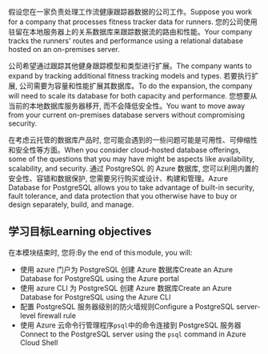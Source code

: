 <span data-ttu-id="c513b-101">假设您在一家负责处理工作流健康跟踪器数据的公司工作。</span><span class="sxs-lookup"><span data-stu-id="c513b-101">Suppose you work for a company that processes fitness tracker data for runners.</span></span> <span data-ttu-id="c513b-102">您的公司使用驻留在本地服务器上的关系数据库来跟踪数据流的路由和性能。</span><span class="sxs-lookup"><span data-stu-id="c513b-102">Your company tracks the runners' routes and performance using a relational database hosted on an on-premises server.</span></span>

<span data-ttu-id="c513b-103">公司希望通过跟踪其他健身跟踪模型和类型进行扩展。</span><span class="sxs-lookup"><span data-stu-id="c513b-103">The company wants to expand by tracking additional fitness tracking models and types.</span></span> <span data-ttu-id="c513b-104">若要执行扩展, 公司需要为容量和性能扩展其数据库。</span><span class="sxs-lookup"><span data-stu-id="c513b-104">To do the expansion, the company will need to scale its database for both capacity and performance.</span></span> <span data-ttu-id="c513b-105">您想要从当前的本地数据库服务器移开, 而不会降低安全性。</span><span class="sxs-lookup"><span data-stu-id="c513b-105">You want to move away from your current on-premises database servers without compromising security.</span></span>

<span data-ttu-id="c513b-106">在考虑云托管的数据库产品时, 您可能会遇到的一些问题可能是可用性、可伸缩性和安全性等方面。</span><span class="sxs-lookup"><span data-stu-id="c513b-106">When you consider cloud-hosted database offerings, some of the questions that you may have might be aspects like availability, scalability, and security.</span></span> <span data-ttu-id="c513b-107">通过 PostgreSQL 的 Azure 数据库, 您可以利用内置的安全性、容错和数据保护, 您需要另行购买或设计、构建和管理。</span><span class="sxs-lookup"><span data-stu-id="c513b-107">Azure Database for PostgreSQL allows you to take advantage of built-in security, fault tolerance, and data protection that you otherwise have to buy or design separately, build, and manage.</span></span>

## <a name="learning-objectives"></a><span data-ttu-id="c513b-108">学习目标</span><span class="sxs-lookup"><span data-stu-id="c513b-108">Learning objectives</span></span>

<span data-ttu-id="c513b-109">在本模块结束时, 您将:</span><span class="sxs-lookup"><span data-stu-id="c513b-109">By the end of this module, you will:</span></span>

- <span data-ttu-id="c513b-110">使用 azure 门户为 PostgreSQL 创建 Azure 数据库</span><span class="sxs-lookup"><span data-stu-id="c513b-110">Create an Azure Database for PostgreSQL using the Azure portal</span></span>
- <span data-ttu-id="c513b-111">使用 azure CLI 为 PostgreSQL 创建 Azure 数据库</span><span class="sxs-lookup"><span data-stu-id="c513b-111">Create an Azure Database for PostgreSQL using the Azure CLI</span></span>
- <span data-ttu-id="c513b-112">配置 PostgreSQL 服务器级别的防火墙规则</span><span class="sxs-lookup"><span data-stu-id="c513b-112">Configure a PostgreSQL server-level firewall rule</span></span>
- <span data-ttu-id="c513b-113">使用 Azure 云命令行管理程序`psql`中的命令连接到 PostgreSQL 服务器</span><span class="sxs-lookup"><span data-stu-id="c513b-113">Connect to the PostgreSQL server using the `psql` command in Azure Cloud Shell</span></span>

